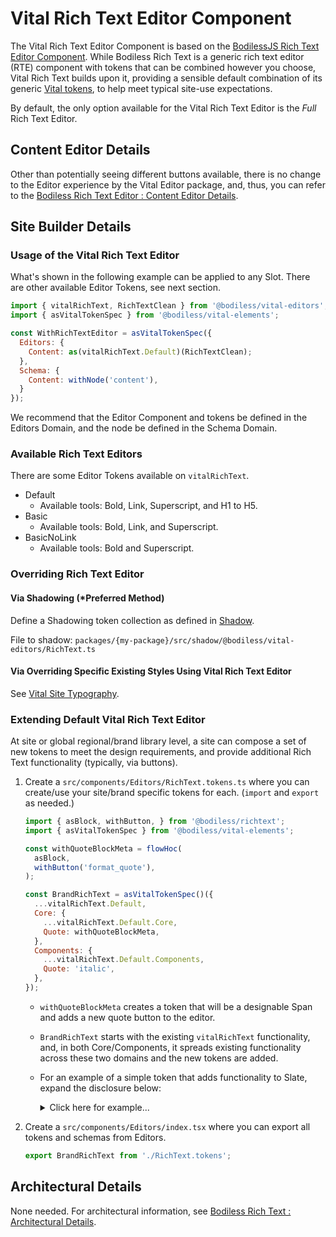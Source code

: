 # Vital Rich Text Editor Component

The Vital Rich Text Editor Component is based on the [BodilessJS Rich Text Editor
Component](/Components/Editors/RichText). While Bodiless Rich Text is a generic rich text editor
(RTE) component with tokens that can be combined however you choose, Vital Rich Text builds upon it,
providing a sensible default combination of its generic [Vital tokens](../VitalElements/), to help
meet typical site-use expectations.

By default, the only option available for the Vital Rich Text Editor is the _Full_ Rich Text Editor.

## Content Editor Details

Other than potentially seeing different buttons available, there is no change to the Editor
experience by the Vital Editor package, and, thus, you can refer to the [Bodiless Rich Text Editor :
Content Editor Details](/Components/Editors/RichText#content-editor-details).

## Site Builder Details

### Usage of the Vital Rich Text Editor

What's shown in the following example can be applied to any Slot.
There are other available Editor Tokens, see next section.

```js
import { vitalRichText, RichTextClean } from '@bodiless/vital-editors';
import { asVitalTokenSpec } from '@bodiless/vital-elements';

const WithRichTextEditor = asVitalTokenSpec({
  Editors: {
    Content: as(vitalRichText.Default)(RichTextClean);
  },
  Schema: {
    Content: withNode('content'),
  }
});
```

We recommend that the Editor Component and tokens be defined in the Editors Domain, and the node be
defined in the Schema Domain.

### Available Rich Text Editors

There are some Editor Tokens available on `vitalRichText`.

- Default
  - Available tools: Bold, Link, Superscript, and H1 to H5.
- Basic
  - Available tools: Bold, Link, and Superscript.
- BasicNoLink
  - Available tools: Bold and Superscript.

### Overriding Rich Text Editor

#### Via Shadowing (*Preferred Method)

Define a Shadowing token collection as defined in [Shadow](../VitalElements/Shadow).

File to shadow: `packages/{my-package}/src/shadow/@bodiless/vital-editors/RichText.ts`

#### Via Overriding Specific Existing Styles Using Vital Rich Text Editor

See [Vital Site Typography](../VitalElements/SiteTypography).

### Extending Default Vital Rich Text Editor

At site or global regional/brand library level, a site can compose a set of new tokens to meet the
design requirements, and provide additional Rich Text functionality (typically, via buttons).

01. Create a `src/components/Editors/RichText.tokens.ts` where you can create/use your site/brand
    specific tokens for each. (`import` and `export` as needed.)

    ```js
    import { asBlock, withButton, } from '@bodiless/richtext';
    import { asVitalTokenSpec } from '@bodiless/vital-elements';

    const withQuoteBlockMeta = flowHoc(
      asBlock,
      withButton('format_quote'),
    );

    const BrandRichText = asVitalTokenSpec()({
      ...vitalRichText.Default,
      Core: {
        ...vitalRichText.Default.Core,
        Quote: withQuoteBlockMeta,
      },
      Components: {
        ...vitalRichText.Default.Components,
        Quote: 'italic',
      },
    });
    ```

    - `withQuoteBlockMeta` creates a token that will be a designable Span and adds a new quote
      button to the editor.
    - `BrandRichText` starts with the existing `vitalRichText` functionality, and, in both
      Core/Components, it spreads existing functionality across these two domains and the new tokens
      are added.
    - For an example of a simple token that adds functionality to Slate, expand the disclosure
      below:

      <details>
        <summary>Click here for example...</summary>

        ```js
        import { asBlock, withButton, } from '@bodiless/richtext';
        import { asTokenSpec, Blockquote, replaceWith, flowHoc } from '@bodiless/fclasses';

        const withQuoteBlockMeta = flowHoc(
          asBlock,
          withButton('format_quote'),
        );

        //...

        const EditorWithBlockQuote = asTokenSpec()({
          ...vitalDefault,
          Core: {
            ...vitalDefault.Core,
            // `asBlockQuote` is an example token you would import from your site's
            // `/src/components/Elements.token.ts` file.
            // E.g., `const asBlockQuote = addClasses('block mx-4');`
            BlockQuote: flowHoc(replaceWith(Blockquote), asBlockQuote, withQuoteBlockMeta),
          }
        });
        ```

      </details>

01. Create a `src/components/Editors/index.tsx`  where you can export all tokens and schemas from
    Editors.

    ```js
    export BrandRichText from './RichText.tokens';
    ```

## Architectural Details

None needed. For architectural information, see [Bodiless Rich Text : Architectural
Details](/Components/Editors/RichText#architectural-details).
